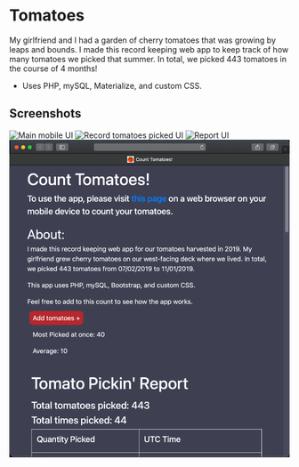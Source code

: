 # Tomatoes

My girlfriend and I had a garden of cherry tomatoes that was growing by leaps and bounds. 
I made this record keeping web app to keep track of how many tomatoes we picked that summer. 
In total, we picked 443 tomatoes in the course of 4 months!

* Uses PHP, mySQL, Materialize, and custom CSS.


## Screenshots

![Main mobile UI](content/images/mobile01.png)
![Record tomatoes picked UI](content/images/mobile02.png)
![Report UI](content/images/mobile03.png)
![Non-mobile browser UI](content/images/desktop_browser.png)
